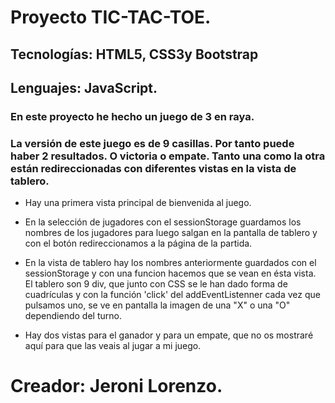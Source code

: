 # Proyecto TIC-TAC-TOE.

## Tecnologías: HTML5, CSS3y Bootstrap
## Lenguajes: JavaScript.

### En este proyecto he hecho un juego de 3 en raya.
### La versión de este juego es de 9 casillas. Por tanto puede haber 2 resultados. O victoria o empate. Tanto una como la otra están redireccionadas con diferentes vistas en la vista de tablero.

- Hay una primera vista principal de bienvenida al juego.


- En la selección de jugadores con el sessionStorage guardamos los nombres de los jugadores para luego salgan en la pantalla de tablero y con el botón redireccionamos a la página de la partida.


- En la vista de tablero hay los nombres anteriormente guardados con el sessionStorage y con una funcion hacemos que se vean en ésta vista. El tablero son 9 div, que junto con CSS se le han dado forma de cuadrículas y con la función 'click' del addEventListenner cada vez que pulsamos uno, se ve en pantalla la imagen de una "X" o una "O" dependiendo del turno.


- Hay dos vistas para el ganador y para un empate, que no os mostraré aquí para que las veais al jugar a mi juego.

# Creador: Jeroni Lorenzo.